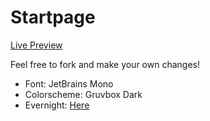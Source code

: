 # Startpage

[Live Preview](https://fewly-torch-1861.github.io/startpage/)

Feel free to fork and make your own changes!

- Font: JetBrains Mono
- Colorscheme: Gruvbox Dark
- Evernight: [Here](https://x.com/dorkdragoon/status/1976027933493035478)
